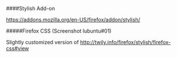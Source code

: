 ####Stylish Add-on

https://addons.mozilla.org/en-US/firefox/addon/stylish/

#####Firefox CSS (Screenshot lubuntu#01)

Slightly customized version of http://twily.info/firefox/stylish/firefox-css#view
